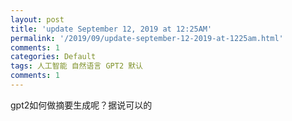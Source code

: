 ```yaml
---
layout: post
title: 'update September 12, 2019 at 12:25AM'
permalink: '/2019/09/update-september-12-2019-at-1225am.html'
comments: 1
categories: Default
tags: 人工智能 自然语言 GPT2 默认
comments: 1
---
```

gpt2如何做摘要生成呢？据说可以的